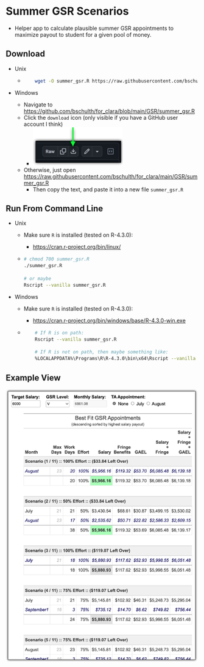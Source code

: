 # Summer GSR Scenarios

- Helper app to calculate plausible summer GSR appointments to maximize payout to student for a given pool of money.

## Download
- Unix
   - ```sh
         wget -O summer_gsr.R https://raw.githubusercontent.com/bschulth/for_clara/main/GSR/summer_gsr.R
     ```
    
- Windows
   - Navigate to https://github.com/bschulth/for_clara/blob/main/GSR/summer_gsr.R
   - Click the `download` icon (only visible if you have a GitHub user account I think)
      - ![](./img/git_download.png)
   - Otherwise, just open https://raw.githubusercontent.com/bschulth/for_clara/main/GSR/summer_gsr.R
      - Then copy the text, and paste it into a new file `summer_gsr.R`
      

## Run From Command Line
- Unix
   - Make sure `R` is installed (tested on R-4.3.0):
      - https://cran.r-project.org/bin/linux/
   
   - ```sh
     # chmod 700 summer_gsr.R
     ./summer_gsr.R
     
     # or maybe
     Rscript --vanilla summer_gsr.R
     ```
     
- Windows
   - Make sure `R` is installed (tested on R-4.3.0):
      - https://cran.r-project.org/bin/windows/base/R-4.3.0-win.exe
      
   - ```sh
         # If R is on path:
         Rscript --vanilla summer_gsr.R
         
         # If R is not on path, then maybe something like:
         %LOCALAPPDATA%\Programs\R\R-4.3.0\bin\x64\Rscript --vanilla summer_gsr.R
     ```

## Example View

![summer gsr image](img/summer_gsr.png)
